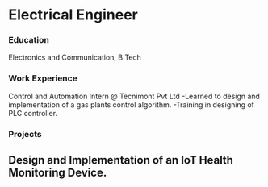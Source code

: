 # Electrical Engineer

### Education
Electronics and Communication, B Tech

### Work Experience
Control and Automation Intern @ Tecnimont Pvt Ltd
-Learned to design and implementation of a gas plants control algorithm. 
-Training in designing of PLC controller.

### Projects
Design and Implementation of an IoT Health Monitoring Device.
-
